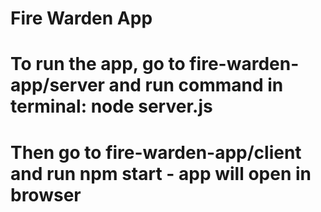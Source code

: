 # Fire Warden App

# To run the app, go to fire-warden-app/server and run command in terminal: node server.js
# Then go to fire-warden-app/client and run npm start - app will open in browser